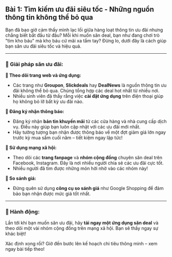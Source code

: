 ## Bài 1: Tìm kiếm ưu đãi siêu tốc - Những nguồn thông tin không thể bỏ qua

Bạn đã bao giờ cảm thấy mình lạc lối giữa hàng loạt thông tin ưu đãi nhưng chẳng biết bắt đầu từ đâu? Mỗi khi muốn săn deal, bạn như đang chơi trò "tìm kho báu" mà kho báu cứ mãi xa tầm tay? Đừng lo, dưới đây là cách giúp bạn săn ưu đãi siêu tốc và hiệu quả.

---

### 📌 Giải pháp săn ưu đãi:

**🔹 Theo dõi trang web và ứng dụng:**
- Các trang như **Groupon**, **Slickdeals** hay **DealNews** là nguồn thông tin ưu đãi không thể bỏ qua. Chúng tổng hợp các deal hot nhất từ nhiều nơi.
- Nhiều sinh viên đã thấy rằng việc **cài đặt ứng dụng** trên điện thoại giúp họ không bỏ lỡ bất kỳ ưu đãi nào.

**🔹 Đăng ký nhận thông báo:**
- Đăng ký nhận **bản tin khuyến mãi** từ các cửa hàng và nhà cung cấp dịch vụ. Điều này giúp bạn luôn cập nhật với các ưu đãi mới nhất.
- Hãy tưởng tượng bạn nhận được thông báo về một đợt giảm giá lớn ngay trước kỳ mua sắm cuối năm – tiết kiệm ngay lập tức!

**🔹 Sử dụng mạng xã hội:**
- Theo dõi các **trang fanpage** và **nhóm cộng đồng** chuyên săn deal trên Facebook, Instagram. Đây là nơi nhiều người chia sẻ các ưu đãi cực tốt.
- Nhiều người đã tìm được những món hời nhờ vào các nhóm này!

**🔹 So sánh giá:**
- Đừng quên sử dụng **công cụ so sánh giá** như Google Shopping để đảm bảo bạn nhận được mức giá tốt nhất.

---

### 🚀 Hành động:

Lần tới khi bạn muốn săn ưu đãi, hãy **tải ngay một ứng dụng săn deal** và theo dõi một vài nhóm cộng đồng trên mạng xã hội. Bạn sẽ thấy ngay sự khác biệt!

Xác định xong rồi? Giờ đến bước lên kế hoạch chi tiêu thông minh – xem ngay bài tiếp theo!
